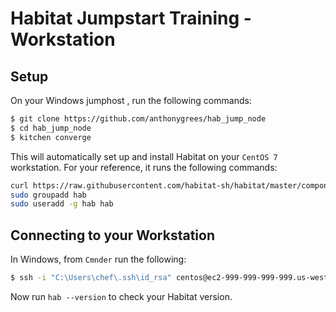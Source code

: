 # Habitat Jumpstart Training - Workstation

## Setup
On your Windows jumphost , run the following commands:
```bash
$ git clone https://github.com/anthonygrees/hab_jump_node
$ cd hab_jump_node
$ kitchen converge
```

This will automatically set up and install Habitat on your `CentOS 7` workstation.  For your reference, it runs the following commands:
```bash
curl https://raw.githubusercontent.com/habitat-sh/habitat/master/components/hab/install.sh | sudo bash
sudo groupadd hab
sudo useradd -g hab hab
```

## Connecting to your Workstation
In Windows, from `Cmnder` run the following:

```bash
$ ssh -i "C:\Users\chef\.ssh\id_rsa" centos@ec2-999-999-999-999.us-west-2.compute.amazonaws.com
```

Now run `hab --version` to check your Habitat version.
